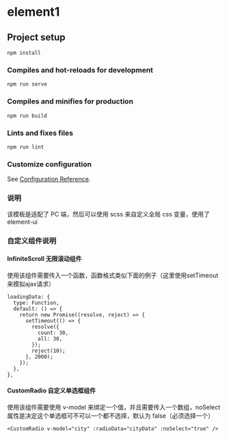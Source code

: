 # element1

## Project setup

```
npm install
```

### Compiles and hot-reloads for development

```
npm run serve
```

### Compiles and minifies for production

```
npm run build
```

### Lints and fixes files

```
npm run lint
```

### Customize configuration

See [Configuration Reference](https://cli.vuejs.org/config/).

### 说明

该模板是适配了 PC 端，然后可以使用 scss 来自定义全局 css 变量，使用了 element-ui

### 自定义组件说明

#### InfiniteScroll 无限滚动组件

使用该组件需要传入一个函数，函数格式类似下面的例子（这里使用setTimeout来模拟ajax请求）

```
loadingData: {
  type: Function,
  default: () => {
    return new Promise((resolve, reject) => {
      setTimeout(() => {
        resolve({
          count: 30,
          all: 30,
        });
        reject(10);
      }, 2000);
    });
  },
},
```

#### CustomRadio 自定义单选框组件

使用该组件需要使用 v-model 来绑定一个值，并且需要传入一个数组，noSelect 属性是决定这个单选框可不可以一个都不选择，默认为 false（必须选择一个）

```
<CustomRadio v-model="city" :radioData="cityData" :noSelect="true" />
```
